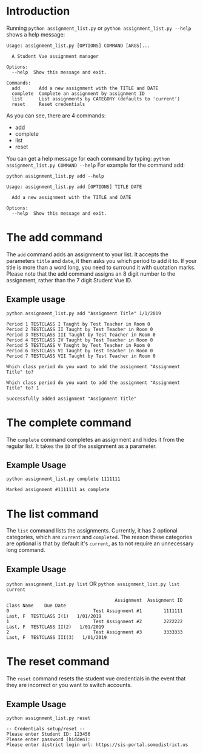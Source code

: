 # Introduction

Running `python assignment_list.py` or `python assignment_list.py --help` shows a help message:
```
Usage: assignment_list.py [OPTIONS] COMMAND [ARGS]...

  A Student Vue assignment manager

Options:
  --help  Show this message and exit.

Commands:
  add       Add a new assignment with the TITLE and DATE
  complete  Complete an assignment by assignment ID
  list      List assignments by CATEGORY (defaults to 'current')
  reset     Reset credentials
```
As you can see, there are 4 commands:
* add
* complete
* list
* reset
 
You can get a help message for each command by typing:
 `python assignment_list.py COMMAND --help`
 For example for the command add:

```
python assignment_list.py add --help
```
```
Usage: assignment_list.py add [OPTIONS] TITLE DATE

  Add a new assignment with the TITLE and DATE

Options:
  --help  Show this message and exit.
```

# The add command

The `add` command adds an assignment to your list. It accepts the parameters `title` and `date`, it then asks you which period to add it to. If your title is more than a word long, you need to surround it with quotation marks.
Please note that the add command assigns an 8 digit number to the assignment, rather than the 7 digit Student Vue ID.

## Example usage
```
python assignment_list.py add "Assignment Title" 1/1/2019
```
```
Period 1 TESTCLASS I Taught by Test Teacher in Room 0
Period 2 TESTCLASS II Taught by Test Teacher in Room 0
Period 3 TESTCLASS III Taught by Test Teacher in Room 0
Period 4 TESTCLASS IV Taught by Test Teacher in Room 0
Period 5 TESTCLASS V Taught by Test Teacher in Room 0
Period 6 TESTCLASS VI Taught by Test Teacher in Room 0
Period 7 TESTCLASS VII Taught by Test Teacher in Room 0

Which class period do you want to add the assignment "Assignment Title" to? 
```
```
Which class period do you want to add the assignment "Assignment Title" to? 1
```
```
Successfully added assignment "Assignment Title"
```

# The complete command

 The `complete` command completes an assignment and hides it from the regular list. It takes the `ID` of the assignment as a parameter.
 
 ## Example Usage
 
 ```
 python assignment_list.py complete 1111111
 ```
```
Marked assignment #1111111 as complete
```

# The list command
The `list` command lists the assignments. Currently, it has 2 optional categories, which are `current` and `completed`. The reason these categories are optional is that by default it's `current`, as to not require an unnecessary long command.

## Example Usage

`python assignment_list.py list` OR `python assignment_list.py list current`
```
                                        Assignment  Assignment ID                  Class Name    Due Date
0                               Test Assignment #1        1111111     Last, F  TESTCLASS I(1)   1/01/2019
1                               Test Assignment #2        2222222    Last, F  TESTCLASS II(2)   1/01/2019
2                               Test Assignment #3        3333333   Last, F  TESTCLASS III(3)   1/01/2019
```

# The reset command
The `reset` command resets the student vue credentials in the event that they are incorrect or you want to switch accounts.

## Example Usage
```
python assignment_list.py reset
```
```
-- Credentials setup/reset --
Please enter Student ID: 123456
Please enter password (hidden): 
Please enter district login url: https://sis-portal.somedistrict.us
```
